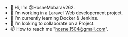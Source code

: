 - 👋 Hi, I’m @HosneMobarak262.
- 👀 I’m working in a Laravel Web developement project.
- 🌱 I’m currently learning Docker & Jenkins.
- 💞️ I’m looking to collaborate on a Project.
- 📫 How to reach me "hosne.1504@gmail.com".

